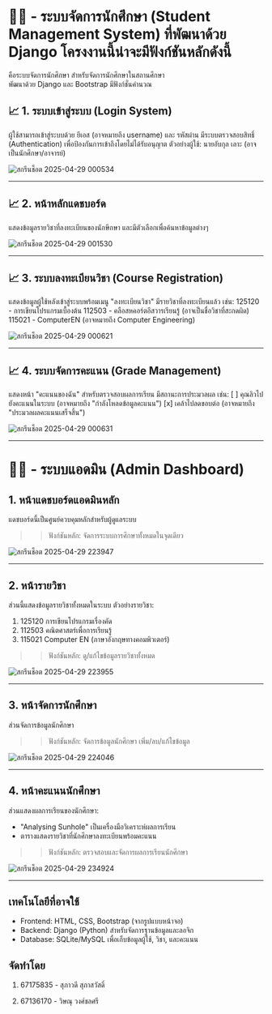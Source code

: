 # 👨‍💻 - ระบบจัดการนักศึกษา (Student Management System) ที่พัฒนาด้วย Django โครงงานนี้น่าจะมีฟังก์ชันหลักดังนี้

คือระบบจัดการนักศึกษา สำหรับจัดการนักศึกษาในสถานศึกษา  
พัฒนาด้วย Django และ Bootstrap มีฟังก์ชั่นคำนวณ

## 📈 1. ระบบเข้าสู่ระบบ (Login System)
ผู้ใช้สามารถเข้าสู่ระบบด้วย ยีเอส (อาจหมายถึง username) และ รหัสผ่าน
มีระบบตรวจสอบสิทธิ์ (Authentication) เพื่อป้องกันการเข้าถึงโดยไม่ได้รับอนุญาต
ตัวอย่างผู้ใช้: นายอับกุล เลาะ (อาจเป็นนักศึกษา/อาจารย์)

![สกรีนช็อต 2025-04-29 000534](https://github.com/user-attachments/assets/4b4fb54a-404e-464c-91bd-31a4a3a2832c)

---

## 📈 2. หน้าหลักแดชบอร์ด
แสดงข้อมูลรายวิชาที่ลงทะเบียนของนักษึกษา
และมีตัวเลือกเพื่อค้นหาข้อมูลต่างๆ

![สกรีนช็อต 2025-04-29 001530](https://github.com/user-attachments/assets/eb89c490-7827-4704-b8b8-3093be3d822e)

---

## 📈 3. ระบบลงทะเบียนวิชา (Course Registration)
แสดงข้อมูลผู้ใช้หลังเข้าสู่ระบบพร้อมเมนู "ลงทะเบียนวิชา"
มีรายวิชาที่ลงทะเบียนแล้ว เช่น:
125120 - การเขียนโปรแกรมเบื้องต้น
112503 - คลือสหคอร์ตอีสวารเรียนรู้ (อาจเป็นชื่อวิชาที่สะกดผิด)
115021 - ComputerEN (อาจหมายถึง Computer Engineering)

![สกรีนช็อต 2025-04-29 000621](https://github.com/user-attachments/assets/e12d6afa-fbf7-48b7-93b4-da103f7ff59a)

---

## 📈 4. ระบบจัดการคะแนน (Grade Management)
แสดงหน้า "คะแนนของฉัน" สำหรับตรวจสอบผลการเรียน
มีสถานะการประมวลผล เช่น:
[ ] คุณลิวไปยังคะแนนในระบบ (อาจหมายถึง "กำลังโหลดข้อมูลคะแนน")
[x] เคล้าไปลดขอบต่อ (อาจหมายถึง "ประมวลผลคะแนนเสร็จสิ้น")

![สกรีนช็อต 2025-04-29 000631](https://github.com/user-attachments/assets/10ec9faa-473b-4b08-b336-349ef9065726)

---

# 👨‍💻 - ระบบแอดมิน (Admin Dashboard)

## 1. หน้าแดชบอร์ดแอดมินหลัก
แดชบอร์ดนี้เป็นศูนย์ควบคุมหลักสำหรับผู้ดูแลระบบ
>> ฟังก์ชันหลัก: จัดการระบบการศึกษาทั้งหมดในจุดเดียว

![สกรีนช็อต 2025-04-29 223947](https://github.com/user-attachments/assets/d2da1d27-870d-40b3-916e-976239a1f982)

---

## 2. หน้ารายวิชา
ส่วนนี้แสดงข้อมูลรายวิชาทั้งหมดในระบบ
ตัวอย่างรายวิชา:
1. 125120 การเขียนโปรแกรมเรื่องคัด
2. 112503 คณิตศาสตร์เพื่อการเรียนรู้
3. 115021 Computer EN (ภาษาอังกฤษทางคอมพิวเตอร์)
>> ฟังก์ชันหลัก: ดู/แก้ไขข้อมูลรายวิชาทั้งหมด

![สกรีนช็อต 2025-04-29 223955](https://github.com/user-attachments/assets/22f54459-df90-4329-b149-d38547420c46)

---

## 3. หน้าจัดการนักศึกษา
ส่วนจัดการข้อมูลนักศึกษา
>> ฟังก์ชันหลัก: จัดการข้อมูลนักศึกษา เพิ่ม/ลบ/แก้ไขข้อมูล

![สกรีนช็อต 2025-04-29 224046](https://github.com/user-attachments/assets/4af1f872-086a-4c7e-84b9-073ea29fa9fb)

---

## 4. หน้าคะแนนนักศึกษา
ส่วนแสดงผลการเรียนของนักศึกษา:
- "Analysing Sunhole" เป็นเครื่องมือวิเคราะห์ผลการเรียน
- ตารางแสดงรายวิชาที่นักศึกษาลงทะเบียนพร้อมคะแนน
>> ฟังก์ชันหลัก: ตรวจสอบและจัดการผลการเรียนนักศึกษา

![สกรีนช็อต 2025-04-29 234924](https://github.com/user-attachments/assets/38cdf46d-e0ce-42bc-8448-6df865ce31a6)

---

## เทคโนโลยีที่อาจใช้
- Frontend: HTML, CSS, Bootstrap (จากรูปแบบหน้าจอ)
- Backend: Django (Python) สำหรับจัดการฐานข้อมูลและลอจิก
- Database: SQLite/MySQL เพื่อเก็บข้อมูลผู้ใช้, วิชา, และคะแนน

## จัดทำโดย

  1. 67175835 - สุภาวดี สุภาสวัสดิ์

  2. 67136170 - วิษณุ วงศ์ชลศรี
